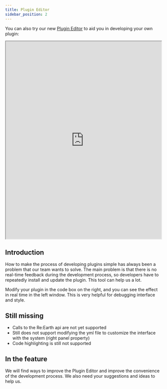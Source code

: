 ```yaml
---
title: Plugin Editor
sidebar_position: 2
---
```


You can also try our new [Plugin Editor](https://app.reearth.io/plugin-editor) to aid you in developing your own plugin:

<iframe width="100%" height="640" src="https://app.reearth.io/plugin-editor" title="Re:Earth Plugin Editor"></iframe>

## Introduction 

How to make the process of developing plugins simple has always been a problem that our team wants to solve. The main problem is that there is no real-time feedback during the development process, so developers have to repeatedly install and update the plugin. This tool can help us a lot.

Modify your plugin in the code box on the right, and you can see the effect in real time in the left window. This is very helpful for debugging interface and style.

## Still missing

- Calls to the Re:Earth api are not yet supported
- Still does not support modifying the yml file to customize the interface with the system (right panel property)
- Code highlighting is still not supported

## In the feature

We will find ways to improve the Plugin Editor and improve the convenience of the development process. We also need your suggestions and ideas to help us.